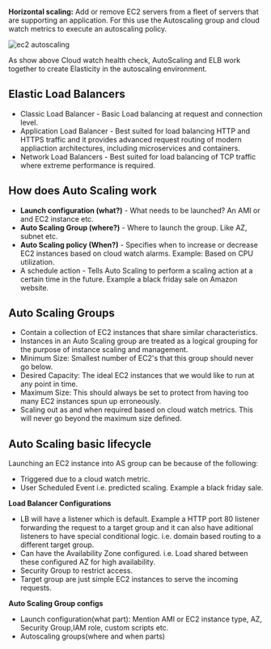 **Horizontal scaling:** Add or remove EC2 servers from a fleet of servers that are supporting an application. For this use the Autoscaling group and cloud watch metrics to execute an autoscaling policy.

![ec2 autoscaling](https://user-images.githubusercontent.com/6800366/37917259-8ba1fc16-313b-11e8-8917-06ebf05cad90.PNG)

As show above Cloud watch health check, AutoScaling and ELB work together to create Elasticity in the autoscaling environment.

## Elastic Load Balancers
* Classic Load Balancer - Basic Load balancing at request and connection level.
* Application Load Balancer - Best suited for load balancing HTTP and HTTPS traffic and it provides advanced request routing of modern appliaction architectures, including microservices and containers.
* Network Load Balancers - Best suited for load balancing of TCP traffic where extreme performance is required.

## How does Auto Scaling work 

* **Launch configuration (what?)** - What needs to be launched? An AMI or and EC2 instance etc.
* **Auto Scaling Group (where?)** - Where to launch the group. Like AZ, subnet etc.
* **Auto Scaling policy (When?)** - Specifies when to increase or decrease EC2 instances based on cloud watch alarms. Example: Based on CPU utilization.
* A schedule action - Tells Auto Scaling to perform a scaling action at a certain time in the future. Example a black friday sale on Amazon website.

## Auto Scaling Groups

* Contain a collection of EC2 instances that share similar characteristics.
* Instances in an Auto Scaling group are treated as a logical grouping for the purpose of instance scaling and management.
* Minimum Size: Smallest number of EC2's that this group should never go below.
* Desired Capacity: The ideal EC2 instances that we would like to run at any point in time.
* Maximum Size: This should always be set to protect from having too many EC2 instances spun up erroneously.
* Scaling out as and when required based on cloud watch metrics. This will never go beyond the maximum size defined.

## Auto Scaling basic lifecycle

Launching an EC2 instance into AS group can be because of the following:

* Triggered due to a cloud watch metric.
* User Scheduled Event i.e. predicted scaling. Example a black friday sale.

**Load Balancer Configurations**

* LB will have a listener which is default. Example a HTTP port 80 listener forwarding the request to a target group and it can also have aditional listeners to have special conditional logic. i.e. domain based routing to a different target group.
* Can have the Availability Zone configured. i.e. Load shared between these configured AZ for high availability.
* Security Group to restrict access.
* Target group are just simple EC2 instances to serve the incoming requests.

**Auto Scaling Group configs**

* Launch configuration(what part): Mention AMI or EC2 instance type, AZ, Security Group,IAM role, custom scripts etc.
* Autoscaling groups(where and when parts)




